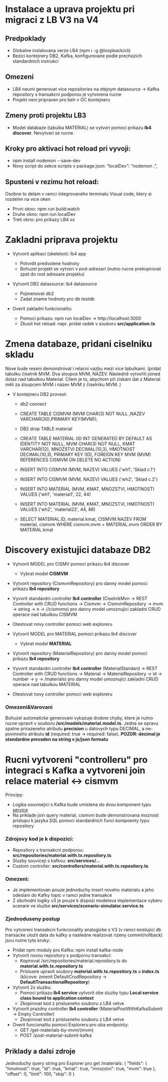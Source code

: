 # Instalace a uprava projektu pri migraci z LB V3 na V4

## Predpoklady
* Globalne instalovana verze LB4 (npm i -g @loopback/cli)
* Bezici kontejnery DB2, Kafka, konfigurovane podle prechozich standardnich instrukci

## Omezeni
* LB4 neumi generovat vice repositories na stejnym datasource -> Kafka repository s transakcni podporou je vytvorena rucne
* Projekt neni pripraven pro beh v OC kontejneru

## Zmeny proti projektu LB3
* Model databaze (tabulka MATERIAL) se vytvori pomoci prikazu **lb4 discover**. Nevytvari se rucne.

## Kroky pro aktivaci hot reload pri vyvoji:
* npm install nodemon --save-dev
* Novy script do sekce scripts v package.json: “localDev”: “nodemon .”,

## Spusteni v rezimu hot reload:
Osobne to delam v ramci integrovaneho terminalu Visual code, ktery si rozdelim na vice oken
* Prvni okno: npm run build:watch
* Druhe okno: npm run localDev
* Treti okno: pro prikazy LB4 xx

# Zakladni priprava projektu
* Vytvorit aplikaci (skeleton): lb4 app
	* Potvrdit predvolene hodnoty
	* Bohuzel projekt se vytvori v pod-adresari (nutno rucne prekopirovat zpet do root adresare projektu)

* Vytvorit DB2 datasource: lb4 datasource
	* Pojmenovat db2
	* Zadat zname hodnoty pro db testdb

* Overit zakladni funkcionalitu
	*	Pomoci prikazu: npm run localDev -> http://localhost:3000
	* Zkusit hot reload: napr. pridat radek v souboru **src/application.ts**

# Zmena databaze, pridani ciselniku skladu
Nove bude reseni demonstrovat i relacni vazbu mezi vice tabulkami. (pridat tabulku číselník MVM. Dva sloupce MVM, NAZEV. Následně vytvořili joined dotaz nad tabulkou Material. Cílem je to, abychom při ziskání dat z Material měli za sloupcem MVM i název MVM z číselníku MVM. )
* V kontejneru DB2 provest:
	* db2 connect
	* CREATE TABLE CISMVM (MVM CHAR(3) NOT NULL ,NAZEV VARCHAR(30),PRIMARY KEY(MVM));
	* DB2 drop TABLE material
	* CREATE TABLE MATERIAL (ID INT GENERATED BY DEFAULT AS IDENTITY NOT NULL, MVM CHAR(3) NOT NULL, KMAT VARCHAR(12), MNOZSTVI DECIMAL(10,3), HMOTNOST DECIMAL(10,3), PRIMARY KEY (ID), FOREIGN KEY MVM (MVM) REFERENCES CISMVM ON DELETE NO ACTION)

	* INSERT INTO CISMVM (MVM, NAZEV) VALUES ('wh1', 'Sklad c.1')
	* INSERT INTO CISMVM (MVM, NAZEV) VALUES ('wh2', 'Sklad c.2')
	* INSERT INTO MATERIAL (MVM, KMAT, MNOZSTVI, HMOTNOST) VALUES ('wh1', 'material1', 22, 44)
	* INSERT INTO MATERIAL (MVM, KMAT, MNOZSTVI, HMOTNOST) VALUES ('wh2', 'material22', 44, 88)

	* SELECT MATERIAL.ID, material.kmat, CISMVM.NAZEV FROM material, cismvm WHERE cismvm.mvm = MATERIAL.mvm ORDER BY MATERIAL.kmat

# Discovery existujici databaze DB2
* Vytvorit MODEL pro CISMV pomoci prikazu lb4 discover
	* Vybrat model **CISMVM**
* Vytvorit repository (CismvmRepository) pro danny model pomoci prikazu **lb4 repository**
* Vyvorit standardni controller **lb4 controller** (CiselnikMvn -> REST Controller with CRUD functions -> Cismvm -> CismvmRepository -> mvm -> string -> n -> //cismvms) pro danny model umoznujici zakladni CRUD operace nad tabulkou CISMVM
* Otestovat novy controller pomoci web exploreru

* Vytvorit MODEL pro MATERIAL pomoci prikazu lb4 discover
	* Vybrat model **MATERIAL**
* Vytvorit repository (MaterialRepository) pro danny model pomoci prikazu **lb4 repository**
* Vyvorit standardni controller **lb4 controller** (MaterialStandard -> REST Controller with CRUD functions -> Material -> MaterialRepository -> id -> number -> y -> /materials) pro danny model umoznujici zakladni CRUD operace nad tabulkou MATERIAL
* Otestovat novy controller pomoci web exploreru

### Omezeni&Varovani
Bohuzel automaticke generovani vykazuje drobne chyby, ktere je nutno rucne opravit v souboru **/src/models/material.model.ts**. Jedna se opravu spatne prirazeneho atributu **precision** u datovych typu DECIMAL, a ne-povinneho atributu **id** (required: true -> required: false). **POZOR: decimal je standardne prevaden na string v js/json formatu**

# Rucni vytvoreni "controlleru" pro integraci s Kafka a vytvoreni join relace material <-> cismvm
Principy:
* Logika souvisejici s Kafka bude umistena do dvou komponent typu [service](https://loopback.io/doc/en/lb4/Services.html)
* Na priklade join query material, cismvm bude demonstrovana moznost pristupu k jazyka SQL pomoci standardnich funci kompoenty typu repository

### Zdrojovy kod je k dispozici:
* Repository s transakcni podporou: **src/repositories/material.with.tx.repository.ts**
* Sluzby souviceji s kafkou: **src/services/...**
* Custom controller: **src/controllers/material.with.tx.repository.ts**

### Omezeni:
* Je implementovan pouze jednoduchy insert noveho materialu a jeho odeslani do Kafky topic v ramci jedne transakce
* Z obchodni logiky v3 je pouze k dispozi modelova implementace vyberu scenare ve sluzbe **src/services/scenario-simulator.service.ts**

### Zjednoduseny postup
Pro vytvoreni transakcni funkcionality analogicke s V3 (v ramci existujici db transacke ulozit data do kafky a nasledne realizovat rizeny commit/rollback) jsou nutne tyto kroky:
* Pridat npm moduly pro Kafku: npm install kafka-node
* Vytvorit novou repository s podporou transakci:
	* Kopirovat /src/repositories/material.repository.ts do **material.with.tx.repository.ts**
	* Prislusne upravit soubory **material.with.tx.repository.ts** a **index.ts** (klicove: zmenit DefaultCrudRepository -> **DefaultTransactionalRepository**)
* Vytvorit 2x sluzbu:
	* Pomoci prikazu **lb4 service** vytvorit obe sluzby typu **Local service class bound to application context**
	* Zkopirovat kod z prislusneho souboru z LB4 vetve
* Vytvorit prazdny controller **lb4 controller** (MaterialPostWithKafkaSubmit -> Empty Controller)
	* Zkopirovat kod z prislusneho souboru z LB4 vetve
* Overit funcionalitu pomoci Exploreru pro oba endpointy:
	* GET /get-materials-by-mvm​/{mvm}
	* POST /post-material-submit-kafka

## Priklady a dalsi zdroje
Jednoduchy query string pro Explorer pro get /materials:
	{
  "fields": {
    "hmotnost": true,
    "id": true,
    "kmat": true,
    "mnozstvi": true,
    "mvm": true
  },
  "offset": 0,
  "limit": 100,
  "skip": 0
	}
